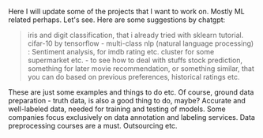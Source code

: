 Here I will update some of the projects that I want to work on. Mostly ML related perhaps. Let's see. Here are some suggestions by chatgpt:
> iris and digit classification, that i already tried with sklearn tutorial.
> cifar-10 by tensorflow - multi-class
> nlp (natural language processing) : Sentiment analysis, for imdb rating etc.
> cluster for some supermarket etc. - to see how to deal with stuffs
> stock prediction, something for later
> movie recommendation, or something similar, that you can do based on previous preferences, historical ratings etc.


These are just some examples and things to do etc. Of course, ground data preparation - truth data, is also a good thing to do, maybe? Accurate and well-labeled data, needed for training and testing of models. Some companies focus exclusively on data annotation and labeling services. Data preprocessing courses are a must. Outsourcing etc. 